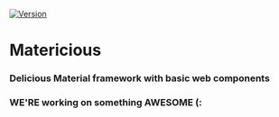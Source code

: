 [![Version](https://img.shields.io/npm/v/matericious.svg)](https://www.npmjs.com/package/matericious)
# Matericious
### Delicious Material framework with basic web components

### WE'RE working on something AWESOME (:
